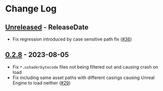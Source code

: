 # Change Log

<!-- next-header -->

## [Unreleased] - ReleaseDate

- Fix regression introduced by case sensitive path fix ([#36](https://github.com/trumank/drg-mod-integration/issues/36))

## [0.2.8] - 2023-08-05

- Fix `*.ushaderbytecode` files not being filtered out and causing crash on load
- Fix including same asset paths with different casings causing Unreal Engine to load neither ([#29](https://github.com/trumank/drg-mod-integration/issues/29))

<!-- next-url -->
[Unreleased]: https://github.com/trumank/drg-mod-integration/compare/v0.2.8...HEAD
[0.2.8]: https://github.com/trumank/drg-mod-integration/compare/v0.2.7...v0.2.8
